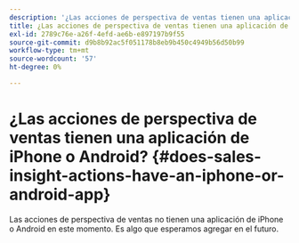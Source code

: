 ```yaml
---
description: '¿Las acciones de perspectiva de ventas tienen una aplicación de iPhone o Android? : Documentos de Marketo: documentación del producto'
title: ¿Las acciones de perspectiva de ventas tienen una aplicación de iPhone o Android?
exl-id: 2789c76e-a26f-4efd-ae6b-e897197b9f55
source-git-commit: d9b8b92ac5f051178b8eb9b450c4949b56d50b99
workflow-type: tm+mt
source-wordcount: '57'
ht-degree: 0%

---
```


# ¿Las acciones de perspectiva de ventas tienen una aplicación de iPhone o Android? {#does-sales-insight-actions-have-an-iphone-or-android-app}

Las acciones de perspectiva de ventas no tienen una aplicación de iPhone o Android en este momento. Es algo que esperamos agregar en el futuro.
